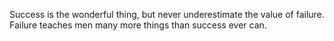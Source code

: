 Success is the wonderful thing, but never underestimate the value of failure. Failure teaches men many more things than success ever can. 

